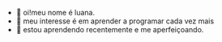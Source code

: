- 👋 oi!meu nome é luana.
- 👀 meu interesse é em aprender a programar cada vez mais
- 🌱 estou aprendendo recentemente e me aperfeiçoando.

<!---
luanadm/luanadm is a ✨ special ✨ repository because its `README.md` (this file) appears on your GitHub profile.
You can click the Preview link to take a look at your changes.
--->
